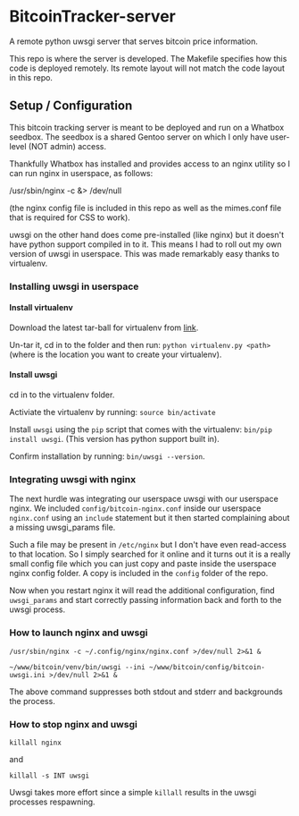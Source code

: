 # BitcoinTracker-server

A remote python uwsgi server that serves bitcoin price information.

This repo is where the server is developed. The Makefile specifies how this code is deployed remotely. Its remote layout will not match the code layout in this repo.

## Setup / Configuration

This bitcoin tracking server is meant to be deployed and run on a Whatbox seedbox. The seedbox is a shared Gentoo server on which I only have user-level (NOT admin) access.

Thankfully Whatbox has installed and provides access to an nginx utility so I can run nginx in userspace, as follows:

/usr/sbin/nginx -c <path to config> &> /dev/null

(the nginx config file is included in this repo as well as the mimes.conf file that is required for CSS to work).


uwsgi on the other hand does come pre-installed (like nginx) but it doesn't have python support compiled in to it. This means I had to roll out my own version of uwsgi in userspace. This was made remarkably easy thanks to virtualenv.

### Installing uwsgi in userspace

#### Install virtualenv

Download the latest tar-ball for virtualenv from [link](https://github.com/pypa/virtualenv/releases).

Un-tar it, cd in to the folder and then run: ``python virtualenv.py <path>`` (where <path> is the location you want to create your virtualenv).

#### Install uwsgi

cd in to the virtualenv folder.

Activiate the virtualenv by running: ``source bin/activate``

Install ``uwsgi`` using the ``pip`` script that comes with the virtualenv: ``bin/pip install uwsgi``. (This version has python support built in).

Confirm installation by running: ``bin/uwsgi --version``.


### Integrating uwsgi with nginx

The next hurdle was integrating our userspace uwsgi with our userspace nginx. We included ``config/bitcoin-nginx.conf`` inside our userspace ``nginx.conf`` using an ``include`` statement but it then started complaining about a missing uwsgi_params file.

Such a file may be present in ``/etc/nginx`` but I don't have even read-access to that location. So I simply searched for it online and it turns out it is a really small config file which you can just copy and paste inside the userspace nginx config folder. A copy is included in the ``config`` folder of the repo.

Now when you restart nginx it will read the additional configuration, find ``uwsgi_params`` and start correctly passing information back and forth to the uwsgi process.


### How to launch nginx and uwsgi

``/usr/sbin/nginx -c ~/.config/nginx/nginx.conf >/dev/null 2>&1 &``

``~/www/bitcoin/venv/bin/uwsgi --ini ~/www/bitcoin/config/bitcoin-uwsgi.ini >/dev/null 2>&1 &``

The above command suppresses both stdout and stderr and backgrounds the process.




### How to stop nginx and uwsgi

``killall nginx``

and

``killall -s INT uwsgi``

Uwsgi takes more effort since a simple ``killall`` results in the uwsgi processes respawning.
